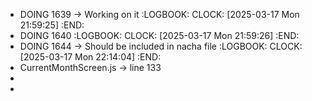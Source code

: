 - DOING 1639 -> Working on it
  :LOGBOOK:
  CLOCK: [2025-03-17 Mon 21:59:25]
  :END:
- DOING 1640
  :LOGBOOK:
  CLOCK: [2025-03-17 Mon 21:59:26]
  :END:
- DOING 1644 -> Should be included in nacha file
  :LOGBOOK:
  CLOCK: [2025-03-17 Mon 22:14:04]
  :END:
- CurrentMonthScreen.js -> line 133
-
-